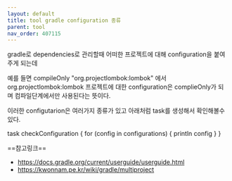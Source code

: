 ```yaml
---
layout: default
title: tool gradle configuration 종류
parent: tool
nav_order: 407115
---
```


gradle로 dependencies로 관리할때 어떠한 프로젝트에 대해 configuration을 붙여 주게 되는데<br>

예를 들면 compileOnly "org.projectlombok:lombok" 에서 org.projectlombok:lombok 프로젝트에 대한 configuration은 complieOnly가 되며 컴파일단계에서만 사용된다는 뜻이다.

이러한 configutarion은 여러가지 종류가 있고 아래처럼 task를 생성해서 확인해볼수 있다.

<source>
task checkConfiguration {
	for (config in configurations) {
		println config
	}
}
</source>

==참고링크==
* https://docs.gradle.org/current/userguide/userguide.html
* https://kwonnam.pe.kr/wiki/gradle/multiproject
